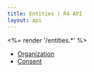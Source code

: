 ```yaml
---
title: Entities | R4 API
layout: api
---
```


<%= render '/entities.*' %>

* [Organization](../entities/organization)
* [Consent](../entities/consent)
